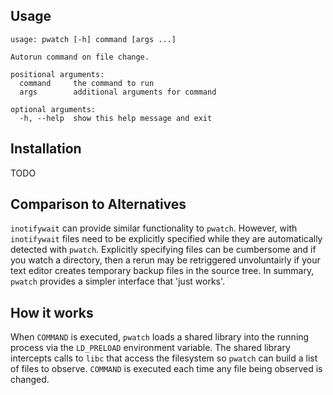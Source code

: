 ## Usage
```
usage: pwatch [-h] command [args ...]

Autorun command on file change.

positional arguments:
  command     the command to run
  args        additional arguments for command

optional arguments:
  -h, --help  show this help message and exit
```

## Installation
TODO

## Comparison to Alternatives
`inotifywait` can provide similar functionality to `pwatch`. However, with `inotifywait` files need to be explicitly specified while they are automatically detected with `pwatch`. Explicitly specifying files can be cumbersome and if you watch a directory, then a rerun may be retriggered unvoluntairly if your text editor creates temporary backup files in the source tree. In summary, `pwatch` provides a simpler interface that 'just works'.

## How it works
When `COMMAND` is executed, `pwatch` loads a shared library into the running process via the `LD_PRELOAD` environment variable. The shared library intercepts calls to `libc` that access the filesystem so `pwatch` can build a list of files to observe. `COMMAND` is executed each time any file being observed is changed.
